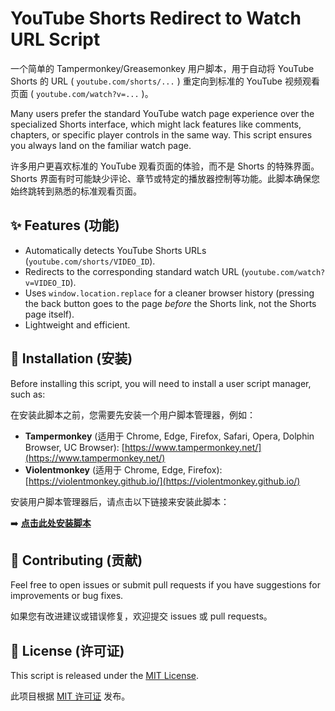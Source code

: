 # YouTube Shorts Redirect to Watch URL Script

一个简单的 Tampermonkey/Greasemonkey 用户脚本，用于自动将 YouTube Shorts 的 URL ( `youtube.com/shorts/...` ) 重定向到标准的 YouTube 视频观看页面 ( `youtube.com/watch?v=...` )。

Many users prefer the standard YouTube watch page experience over the specialized Shorts interface, which might lack features like comments, chapters, or specific player controls in the same way. This script ensures you always land on the familiar watch page.

许多用户更喜欢标准的 YouTube 观看页面的体验，而不是 Shorts 的特殊界面。Shorts 界面有时可能缺少评论、章节或特定的播放器控制等功能。此脚本确保您始终跳转到熟悉的标准观看页面。

## ✨ Features (功能)

*   Automatically detects YouTube Shorts URLs (`youtube.com/shorts/VIDEO_ID`).
*   Redirects to the corresponding standard watch URL (`youtube.com/watch?v=VIDEO_ID`).
*   Uses `window.location.replace` for a cleaner browser history (pressing the back button goes to the page *before* the Shorts link, not the Shorts page itself).
*   Lightweight and efficient.

## 🚀 Installation (安装)

Before installing this script, you will need to install a user script manager, such as:

在安装此脚本之前，您需要先安装一个用户脚本管理器，例如：

*   **Tampermonkey** (适用于 Chrome, Edge, Firefox, Safari, Opera, Dolphin Browser, UC Browser): [https://www.tampermonkey.net/](https://www.tampermonkey.net/)
*   **Violentmonkey** (适用于 Chrome, Edge, Firefox): [https://violentmonkey.github.io/](https://violentmonkey.github.io/)

安装用户脚本管理器后，请点击以下链接来安装此脚本：

➡️ **[点击此处安装脚本](https://raw.githubusercontent.com/GT-not-GD/youtube-windowed-fullscreen-script/master/YouTube-Shorts-Redirect.user.js)**

## 🤝 Contributing (贡献)

Feel free to open issues or submit pull requests if you have suggestions for improvements or bug fixes.

如果您有改进建议或错误修复，欢迎提交 issues 或 pull requests。

## 📄 License (许可证)

This script is released under the [MIT License](https://opensource.org/licenses/MIT).

此项目根据 [MIT 许可证](https://opensource.org/licenses/MIT) 发布。